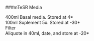 ###mTeSR Media
 
 400ml Basal media. Stored at 4*   
 100ml Suplement 5x. Stored at -30*  
 Filter  
 Aliquote in 40ml, date, and store at -20*
